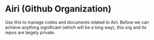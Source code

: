 # Airi (Github Organization)

Use this to manage codes and documents related to Airi.
Before we can achieve anything significant (which will be a long way), this org and its repos are largely private.
